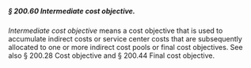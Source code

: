 ##### § 200.60 Intermediate cost objective. #####

*Intermediate cost objective* means a cost objective that is used to accumulate indirect costs or service center costs that are subsequently allocated to one or more indirect cost pools or final cost objectives. See also § 200.28 Cost objective and § 200.44 Final cost objective.